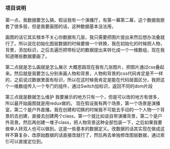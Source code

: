 ### 项目说明


第一点，我数据要怎么搞，假设我有一个演播厅，有第一幕第二幕，这个数据我嵌套了很多层，但是我要画图的话，这种数据基本没法用，
<!-- 也不能说没法用，我当初是想仿照vue做proxy绑定，我改了数据自动去更新图层，但是考虑一个时间问题，我没做，这个项目我领导是让我三周连开发带上线， -->
画图的话它其实根本不关心你数据有几层，我只需要把图片提出来然后想办法叠就行了。所以说在初始化图层数据的时候要做一个转换，我在初始化的时候把人物，背景，添加标识，之后去遍历把带标记的数据提出来转化成一个一维数组，现在我知道哪些数据要画了。

第二点就是怎么画就是怎么展示
大概思路现在我有几张图片，把图片通过css叠起来。然后就是我要怎么分别来画人物和背景，人物和背景的css代码肯定是不一样的，之前说过数据里面有标识，所以在这时候我肯定是能在代码层面区分，我把这个一维数组传入一个专门的组件，通过Switch加标识，返回不同的dom片段

第三点就是数据怎么维护
我要展示的地方只有一个，但是可以改的地方有很多，所以最开始画图就是用redux做的。
现在假设我有两个场景，第一个场景是演播室，第二个是户外直播。我在创建和切换的时候我不可能去手动的一个人物一个背景的去创建，直接去创建两个class，第一个就比如说自带演播背景，第二个是户外背景。然后再创建一堆子class，把人物背景这种全部包装一下，之后如果我要做单人转双人也可以做到。这是一些基本的数据定义。改数据的话其实现在做成这样不算复杂，改原始数据的话直接改就行了，然后再去单独修改图层数据，通过索引可以直接定位到。
